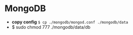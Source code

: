 # MongoDB
* **copy config** ```$ cp ./mongodb/mongod.conf ./mongodb/data```
* $ sudo chmod 777 ./mongodb/data/db
